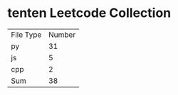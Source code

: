 # tenten Leetcode Collection

<table><tr><td>File Type</td><td>Number</td></tr><tr><td>py</td><td>31</td></tr><tr><td>js</td><td>5</td></tr><tr><td>cpp</td><td>2</td></tr><tr><td>Sum</td><td>38</td></tr></table>